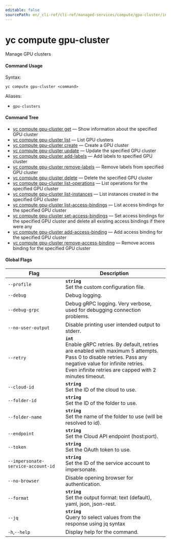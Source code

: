 ```yaml
---
editable: false
sourcePath: en/_cli-ref/cli-ref/managed-services/compute/gpu-cluster/index.md
---
```


# yc compute gpu-cluster

Manage GPU clusters

#### Command Usage

Syntax: 

`yc compute gpu-cluster <command>`

Aliases: 

- `gpu-clusters`

#### Command Tree

- [yc compute gpu-cluster get](get.md) — Show information about the specified GPU cluster
- [yc compute gpu-cluster list](list.md) — List GPU clusters
- [yc compute gpu-cluster create](create.md) — Create a GPU cluster
- [yc compute gpu-cluster update](update.md) — Update the specified GPU cluster
- [yc compute gpu-cluster add-labels](add-labels.md) — Add labels to specified GPU cluster
- [yc compute gpu-cluster remove-labels](remove-labels.md) — Remove labels from specified GPU cluster
- [yc compute gpu-cluster delete](delete.md) — Delete the specified GPU cluster
- [yc compute gpu-cluster list-operations](list-operations.md) — List operations for the specified GPU cluster
- [yc compute gpu-cluster list-instances](list-instances.md) — List instances created in the specified GPU cluster
- [yc compute gpu-cluster list-access-bindings](list-access-bindings.md) — List access bindings for the specified GPU cluster
- [yc compute gpu-cluster set-access-bindings](set-access-bindings.md) — Set access bindings for the specified GPU cluster and delete all existing access bindings if there were any
- [yc compute gpu-cluster add-access-binding](add-access-binding.md) — Add access binding for the specified GPU cluster
- [yc compute gpu-cluster remove-access-binding](remove-access-binding.md) — Remove access binding for the specified GPU cluster

#### Global Flags

| Flag | Description |
|----|----|
|`--profile`|<b>`string`</b><br/>Set the custom configuration file.|
|`--debug`|Debug logging.|
|`--debug-grpc`|Debug gRPC logging. Very verbose, used for debugging connection problems.|
|`--no-user-output`|Disable printing user intended output to stderr.|
|`--retry`|<b>`int`</b><br/>Enable gRPC retries. By default, retries are enabled with maximum 5 attempts.<br/>Pass 0 to disable retries. Pass any negative value for infinite retries.<br/>Even infinite retries are capped with 2 minutes timeout.|
|`--cloud-id`|<b>`string`</b><br/>Set the ID of the cloud to use.|
|`--folder-id`|<b>`string`</b><br/>Set the ID of the folder to use.|
|`--folder-name`|<b>`string`</b><br/>Set the name of the folder to use (will be resolved to id).|
|`--endpoint`|<b>`string`</b><br/>Set the Cloud API endpoint (host:port).|
|`--token`|<b>`string`</b><br/>Set the OAuth token to use.|
|`--impersonate-service-account-id`|<b>`string`</b><br/>Set the ID of the service account to impersonate.|
|`--no-browser`|Disable opening browser for authentication.|
|`--format`|<b>`string`</b><br/>Set the output format: text (default), yaml, json, json-rest.|
|`--jq`|<b>`string`</b><br/>Query to select values from the response using jq syntax|
|`-h`,`--help`|Display help for the command.|
